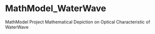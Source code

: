 # MathModel_WaterWave
MathModel Project Mathematical Depiction on Optical Characteristic of WaterWave
